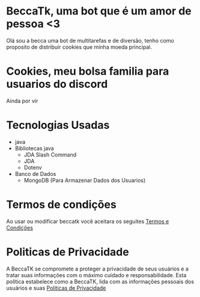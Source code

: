 # BeccaTk, uma bot que é um amor de pessoa <3

Olá sou a becca uma bot de multitarefas e de diversão, tenho como proposito de distribuir cookies que minha moeda principal.

# Cookies, meu bolsa familia para usuarios do discord
Ainda por vir
# Tecnologias Usadas 
- java
- Bibliotecas java
  - JDA Slash Command
  - JDA
  - Dotenv
- Banco de Dados
    - MongoDB (Para Armazenar Dados dos Usuarios)
# Termos de condições
Ao usar ou modificar beccatk você aceitara os seguites <a href="https://joaovtk.github.io/becca-discord-bot/terms">Termos e Condições</a>

# Politicas de Privacidade
A BeccaTK se compromete a proteger a privacidade de seus usuários e a tratar suas informações com o máximo cuidado e responsabilidade. Esta política estabelece como a BeccaTK, lida com as informações pessoais dos usuários e suas <a href="https://joaovtk.github.io/becca-discord-bot/policy">Politicas de Privacidade</a>



